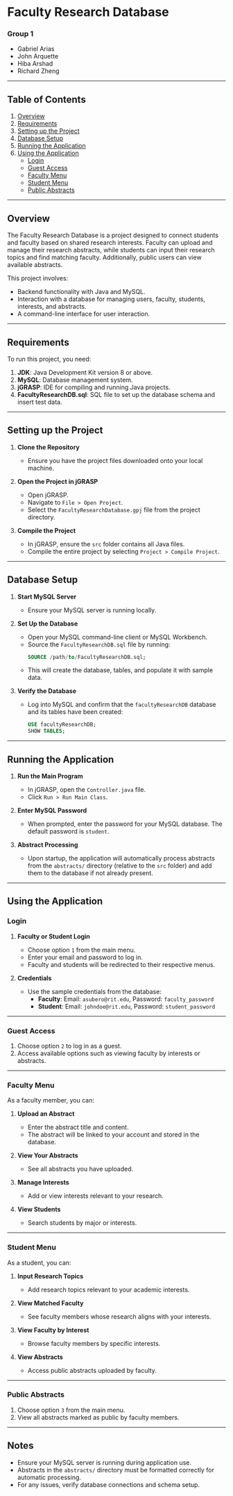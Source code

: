 # Faculty Research Database

### Group 1

- Gabriel Arias
- John Arquette
- Hiba Arshad
- Richard Zheng

---

## Table of Contents

1. [Overview](#overview)
2. [Requirements](#requirements)
3. [Setting up the Project](#setting-up-the-project)
4. [Database Setup](#database-setup)
5. [Running the Application](#running-the-application)
6. [Using the Application](#using-the-application)
    - [Login](#login)
    - [Guest Access](#guest-access)
    - [Faculty Menu](#faculty-menu)
    - [Student Menu](#student-menu)
    - [Public Abstracts](#public-abstracts)

---

## Overview

The Faculty Research Database is a project designed to connect students and faculty based on shared research interests. Faculty can upload and manage their research abstracts, while students can input their research topics and find matching faculty. Additionally, public users can view available abstracts.

This project involves:

- Backend functionality with Java and MySQL.
- Interaction with a database for managing users, faculty, students, interests, and abstracts.
- A command-line interface for user interaction.

---

## Requirements

To run this project, you need:

1. **JDK**: Java Development Kit version 8 or above.
2. **MySQL**: Database management system.
3. **jGRASP**: IDE for compiling and running Java projects.
4. **FacultyResearchDB.sql**: SQL file to set up the database schema and insert test data.

---

## Setting up the Project

1. **Clone the Repository**
   - Ensure you have the project files downloaded onto your local machine.

2. **Open the Project in jGRASP**
   - Open jGRASP.
   - Navigate to `File > Open Project`.
   - Select the `FacultyResearchDatabase.gpj` file from the project directory.

3. **Compile the Project**
   - In jGRASP, ensure the `src` folder contains all Java files.
   - Compile the entire project by selecting `Project > Compile Project`.

---

## Database Setup

1. **Start MySQL Server**
   - Ensure your MySQL server is running locally.

2. **Set Up the Database**
   - Open your MySQL command-line client or MySQL Workbench.
   - Source the `FacultyResearchDB.sql` file by running:
     ```sql
     SOURCE /path/to/FacultyResearchDB.sql;
     ```
   - This will create the database, tables, and populate it with sample data.

3. **Verify the Database**
   - Log into MySQL and confirm that the `facultyResearchDB` database and its tables have been created:
     ```sql
     USE facultyResearchDB;
     SHOW TABLES;
     ```

---

## Running the Application

1. **Run the Main Program**
   - In jGRASP, open the `Controller.java` file.
   - Click `Run > Run Main Class`.

2. **Enter MySQL Password**
   - When prompted, enter the password for your MySQL database. The default password is `student`.

3. **Abstract Processing**
   - Upon startup, the application will automatically process abstracts from the `abstracts/` directory (relative to the `src` folder) and add them to the database if not already present.

---

## Using the Application

### Login

1. **Faculty or Student Login**
   - Choose option `1` from the main menu.
   - Enter your email and password to log in.
   - Faculty and students will be redirected to their respective menus.

2. **Credentials**
   - Use the sample credentials from the database:
     - **Faculty**: Email: `asubero@rit.edu`, Password: `faculty_password`
     - **Student**: Email: `johndoe@rit.edu`, Password: `student_password`

---

### Guest Access

1. Choose option `2` to log in as a guest.
2. Access available options such as viewing faculty by interests or abstracts.

---

### Faculty Menu

As a faculty member, you can:

1. **Upload an Abstract**
   - Enter the abstract title and content.
   - The abstract will be linked to your account and stored in the database.

2. **View Your Abstracts**
   - See all abstracts you have uploaded.

3. **Manage Interests**
   - Add or view interests relevant to your research.

4. **View Students**
   - Search students by major or interests.

---

### Student Menu

As a student, you can:

1. **Input Research Topics**
   - Add research topics relevant to your academic interests.

2. **View Matched Faculty**
   - See faculty members whose research aligns with your interests.

3. **View Faculty by Interest**
   - Browse faculty members by specific interests.

4. **View Abstracts**
   - Access public abstracts uploaded by faculty.

---

### Public Abstracts

1. Choose option `3` from the main menu.
2. View all abstracts marked as public by faculty members.

---

## Notes

- Ensure your MySQL server is running during application use.
- Abstracts in the `abstracts/` directory must be formatted correctly for automatic processing.
- For any issues, verify database connections and schema setup.
